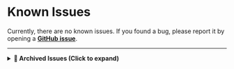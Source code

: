 # Known Issues

Currently, there are no known issues. If you found a bug, please report it by opening a **[GitHub issue]**.

[GitHub issue]: https://github.com/andywiecko/BurstTriangulator/issues/new?template=Blank+issue

---

<details>
    <summary>
        <strong>📂 Archived Issues (Click to expand)</strong>
    </summary>

<h2>Archive</h2>

<h3>
    <a href="https://github.com/andywiecko/BurstTriangulator/issues/103">#103</a>:
    Leak Detected Warning in the Console
</h3>

In the Unity Editor, you may encounter the following log message:

```bash
Leak Detected : Persistent allocates 257 individual allocations. To find out more please enable 'Jobs/LeakDetection/Full StackTraces' and reproduce the leak again.
```

Not to worry, this issue is likely related to an internal bug in the `Unity.Collections` or `Unity.Burst` package (related to `NativeQueue<>` allocation).

*Resolved: NativeQueue&lt;T&gt; is no longer used in the package. The log should no longer be visible since v3.6.*

<h3>
    <a href="https://github.com/andywiecko/BurstTriangulator/issues/105">#105</a>,
    <a href="https://github.com/andywiecko/BurstTriangulator/issues/106">#106</a>:
    Incorrect triangulations for complicated input
</h3>

Due to floating-point precision, triangulation may fail for some input. This is often related to single-point precision. Changing coordinates from `float2` to `double2` solves the issue. This will be addressed in the upcoming release. If you want to try it now, there is an experimental branch available [**here**](https://github.com/andywiecko/BurstTriangulator/tree/experimental/double2-coords).

*Resolved: Use `double2` precision (e.g., `Triangulator<double2>`). Fixed since v3.*

</details>
